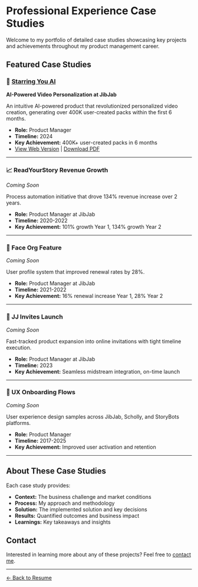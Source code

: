 # Professional Experience Case Studies

Welcome to my portfolio of detailed case studies showcasing key projects and achievements throughout my product management career.

## Featured Case Studies

### 🚀 [Starring You AI](starring-you-ai/)
**AI-Powered Video Personalization at JibJab**

An intuitive AI-powered product that revolutionized personalized video creation, generating over 400K user-created packs within the first 6 months.

- **Role:** Product Manager
- **Timeline:** 2024
- **Key Achievement:** 400K+ user-created packs in 6 months
- [View Web Version](starring-you-ai/) | [Download PDF](starring-you-ai/starring-you-ai.pdf)

---

### 📈 ReadYourStory Revenue Growth
*Coming Soon*

Process automation initiative that drove 134% revenue increase over 2 years.

- **Role:** Product Manager at JibJab
- **Timeline:** 2020-2022
- **Key Achievement:** 101% growth Year 1, 134% growth Year 2

---

### 👥 Face Org Feature
*Coming Soon*

User profile system that improved renewal rates by 28%.

- **Role:** Product Manager at JibJab
- **Timeline:** 2021-2022
- **Key Achievement:** 16% renewal increase Year 1, 28% Year 2

---

### 💌 JJ Invites Launch
*Coming Soon*

Fast-tracked product expansion into online invitations with tight timeline execution.

- **Role:** Product Manager at JibJab
- **Timeline:** 2023
- **Key Achievement:** Seamless midstream integration, on-time launch

---

### 🎯 UX Onboarding Flows
*Coming Soon*

User experience design samples across JibJab, Scholly, and StoryBots platforms.

- **Role:** Product Manager
- **Timeline:** 2017-2025
- **Key Achievement:** Improved user activation and retention

---

## About These Case Studies

Each case study provides:
- **Context:** The business challenge and market conditions
- **Process:** My approach and methodology
- **Solution:** The implemented solution and key decisions
- **Results:** Quantified outcomes and business impact
- **Learnings:** Key takeaways and insights

## Contact

Interested in learning more about any of these projects? Feel free to [contact me](mailto:marc.geraldez@gmail.com).

---

[← Back to Resume](../)